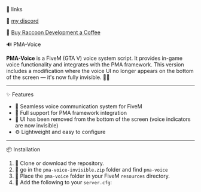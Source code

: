 🔗 links

🔗 [my discord](http://dsc.gg/raccoondevelopment)

🔗 [Buy Raccoon Development a Coffee](https://ko-fi.com/raccoondevelopment)

🔊 PMA-Voice

**PMA-Voice** is a FiveM (GTA V) voice system script. It provides in-game voice functionality and integrates with the PMA framework. This version includes a modification where the voice UI no longer appears on the bottom of the screen — it's now fully invisible. 🕵️‍♂️

---

✨ Features

- 🎤 Seamless voice communication system for FiveM  
- 🔗 Full support for PMA framework integration  
- 🧼 UI has been removed from the bottom of the screen (voice indicators are now invisible)  
- ⚙️ Lightweight and easy to configure  

---

📦 Installation

1. 📁 Clone or download the repository.
2. 📂 go in the `pma-voice-invisible.zip` folder and find `pma-voice`
3. 📂 Place the `pma-voice` folder in your FiveM `resources` directory.  
4. 📝 Add the following to your `server.cfg`:
